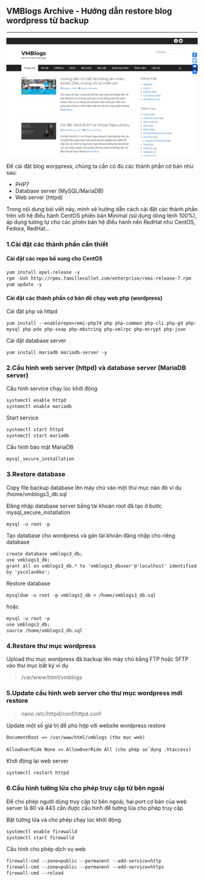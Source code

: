 ## VMBlogs Archive - Hướng dẫn restore blog wordpress từ backup

------

![homepage](https://github.com/tructransecure/vmblogs.archive/blob/main/resource/homepage.png)

Để cài đặt blog worppress, chúng ta cần có đủ các thành phần cơ bản như sau:

- PHP7
- Database server (MySQL/MariaDB)
- Web server (httpd)

Trong nội dung bài viết này, mình sẽ hướng dẫn cách cài đặt các thành phần trên với hệ điều hành CentOS phiên bản Minimal (sử dụng dòng lệnh 100%), áp dụng tương tự cho các phiên bản hệ điều hành nền RedHat như CentOS, Fedora, RedHat...

### 1.Cài đặt các thành phần cần thiết

#### Cài đặt các repo bổ sung cho CentOS

```
yum install epel-release -y
rpm -Uvh http://rpms.famillecollet.com/enterprise/remi-release-7.rpm
yum update -y
```

#### Cài đặt các thành phần cơ bản để chạy web php (wordpress)

Cài đặt php và httpd

```
yum install --enablerepo=remi-php74 php php-common php-cli php-gd php-mysql php-pdo php-soap php-mbstring php-xmlrpc php-mcrypt php-json
```

Cài đặt database server

```
yum install mariadb mariadb-server -y
```

### 2.Cấu hình web server (httpd) và database server (MariaDB server)

Cấu hình service chạy lúc khởi động

```
systemctl enable httpd
systemctl enable mariadb
```

Start service

```
systemctl start httpd
systemctl start mariadb
```

Cấu hình bảo mật MariaDB

```
mysql_secure_installation
```

### 3.Restore database

Copy file backup database lên máy chủ vào một thư mục nào đó ví dụ /home/vmblogs3_db.sql

Đăng nhập database server bằng tài khoản root đã tạo ở bước mysql_secure_installation

```
mysql -u root -p
```

Tạo database cho wordpress và gán tài khoản đăng nhập cho riêng database

```
create database vmblogs3_db;
use vmblogs3_db;
grant all on vmblogs3_db.* to 'vmblogs3_dbuser'@'localhost' identified by 'yscnlav8ko';
```

Restore database

```
mysqldum -u root -p vmblogs3_db < /home/vmblogs3_db.sql
```

hoặc 

```
mysql -u root -p
use vmblogs3_db;
source /home/vmblogs3_db.sql
```

### 4.Restore thư mục wordpress

Upload thư mục wordpress đã backup lên máy chủ bằng FTP hoặc SFTP vào thư mục bất kỳ ví dụ 

> /var/www/html/vmblogs

### 5.Update cấu hình web server cho thư mục wordpress mới restore

> nano /etc/httpd/conf/httpd.conf

Update một số giá trị để phù hợp với website wordpress restore

```
DocumentRoot => /var/www/html/vmblogs (thư mục web)

AllowOverRide None => AllowOverRide All (cho phép sử dụng .htaccess)
```

Khởi động lại web server

```
systemctl restart httpd
```

### 6.Cấu hình tường lửa cho phép truy cập từ bên ngoài

Để cho phép người dùng truy cập từ bên ngoài, hai port cơ bản của web server là 80 và 443 cần được cấu hình để tường lửa cho phép truy cập

Bật tường lửa và cho phép chạy lúc khởi động

```
systemctl enable firewalld
systemctl start firewalld
```

Cấu hình cho phép dịch vụ web

```
firewall-cmd --zone=public --permanent --add-service=http
firewall-cmd --zone=public --permanent --add-service=https
firewall-cmd --reload
```


